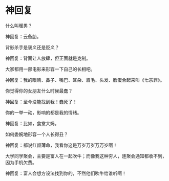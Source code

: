 # 神回复

什么叫暖男？ 

神回复：云备胎。 

背影杀手是褒义还是贬义？ 

神回复：背面让人放肆，但正面就是克制。 

大家都用一部电影来形容一下自己的长相吧。 

神回复：我的眼睛、鼻子、嘴巴、耳朵、眉毛、头发、脸蛋合起来叫《七宗罪》。 

你觉得你的女朋友什么时候最蠢？ 

神回复：至今没能找到我！蠢死了！ 

你的一举一动，影响的都是我的情绪。 

神回复：比如，食堂大妈。 

如何委婉地形容一个人长得丑？ 

神回复：都说红颜薄命，我看你这是万岁万岁万万岁啊！ 

大学同学聚会，主要是富人在一起吹牛；而像我这种穷人，连聚会通知都收不到，因为手机欠费。 

神回复：富人会想方设法找到你的，不然他们吹牛给谁听啊！